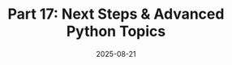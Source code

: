 ---
title: "Part 17: Next Steps & Advanced Python Topics"
date: 2025-08-21
slug: python-foundations-advanced-topics
description: "Explore advanced Python topics including concurrency, asyncio, and complete an end-to-end project. Discover resources for further learning and tips for continuing your Python journey."
tags: ["python", "advanced", "concurrency", "asyncio", "threading", "multiprocessing", "resources", "projects"]
categories: ["Python Series"]
series: ["Python Mastery"]
series_order: 18
showToc: true
TocOpen: false
draft: false
#weight: 17
#cover:
    #image: "images/python-series/part17-cover.jpg"
    #alt: "Advanced Python Topics"
    #caption: "Taking your Python skills to the next level"
    #relative: false
--- 